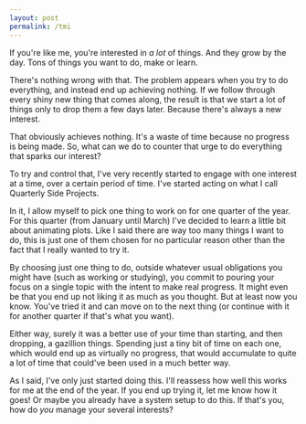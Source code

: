 ```yaml
---
layout: post
permalink: /tmi
---
```

If you're like me, you're interested in *a lot* of things.
And they grow by the day.
Tons of things you want to do, make or learn.

There's nothing wrong with that.
The problem appears when you try to do everything, and instead end up achieving nothing.
If we follow through every shiny new thing that comes along, the result is that we start a lot of things only to drop them a few days later.
Because there's always a new interest.

That obviously achieves nothing.
It's a waste of time because no progress is being made.
So, what can we do to counter that urge to do everything that sparks our interest?

To try and control that, I've very recently started to engage with one interest at a time, over a certain period of time.
I've started acting on what I call Quarterly Side Projects.

In it, I allow myself to pick one thing to work on for one quarter of the year.
For this quarter (from January until March) I've decided to learn a little bit about animating plots.
Like I said there are way too many things I want to do, this is just one of them chosen for no particular reason other than the fact that I really wanted to try it.

By choosing just one thing to do, outside whatever usual obligations you might have (such as working or studying), you commit to pouring your focus on a single topic with the intent to make real progress.
It might even be that you end up not liking it as much as you thought.
But at least now you know.
You've tried it and can move on to the next thing (or continue with it for another quarter if that's what you want).

Either way, surely it was a better use of your time than starting, and then dropping, a gazillion things.
Spending just a tiny bit of time on each one, which would end up as virtually no progress, that would accumulate to quite a lot of time that could've been used in a much better way.

As I said, I've only just started doing this.
I'll reassess how well this works for me at the end of the year.
If you end up trying it, let me know how it goes!
Or maybe you already have a system setup to do this.
If that's you, how do *you* manage your several interests?